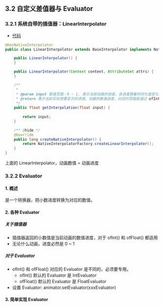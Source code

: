 ## 3.2 自定义差值器与 Evaluator

### 3.2.1 系统自带的插值器：LinearInterpolator
- [代码](Codes/android/CustomeView/elementary/src/main/java/cn/kk/elementary/anim/property/value/interpolation/InterpolationActivity.kt)
```java
@HasNativeInterpolator
public class LinearInterpolator extends BaseInterpolator implements NativeInterpolator {

    public LinearInterpolator() {
    }

    public LinearInterpolator(Context context, AttributeSet attrs) {
    }

    /**
     * 
     * @param input 取值范围：0 ~ 1, 表示当前动画的进度。该进度随着时间匀速变化
     * @return 表示当前实际想要显示的进度。动画的数值进度，对应的范围是通过 ofInt() 和 ofFloat() 指定的
     */
    public float getInterpolation(float input) {
        
        return input;
    }

    /** @hide */
    @Override
    public long createNativeInterpolator() {
        return NativeInterpolatorFactory.createLinearInterpolator();
    }
}

```
上面的 LinearInterpolator，动画数值 = 动画进度

### 3.2.2 Evaluator

#### 1. 概述
是一个转换器，把小数进度转换为对应的数值。

#### 2. 各种 Evaluator

##### 关于插值器
- 插值器返回的小数值是当前动画的数值进度，对于 ofInt() 和 ofFloat() 都适用
- 无论什么动画，进度必然是 0 ~ 1

##### 对于 Evaluator

- ofInt() 和 ofFloat() 对应的 Evaluator 是不同的，必须要专用。
  - ofInt() 默认的 Evaluator 是 IntEvaluator
  - ofFloat() 默认的 Evaluator 是 FloatEvaluator
- 设置 Evaluator: animator.setEvaluator(xxxEvaluator)

#### 3. 简单实现 Evaluator
